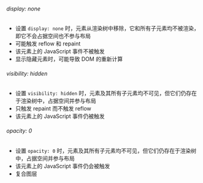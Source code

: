 ###### display: none

- 设置 `display: none` 时，元素从渲染树中移除，它和所有子元素均不被渲染，即它不会占据空间也不参与布局
- 可能触发 reflow 和 repaint
- 该元素上的 JavaScript 事件不被触发
- 显示隐藏元素时，可能导致 DOM 的重新计算

###### visibility: hidden

- 设置 `visibility: hidden` 时，元素及其所有子元素均不可见，但它们仍存在于渲染树中，占据空间并参与布局
- 只触发 repaint 而不触发 reflow
- 该元素上的 JavaScript 事件仍被触发

###### opacity: 0

- 设置 `opacity: 0` 时，元素及其所有子元素均不可见，但它们仍存在于渲染树中，占据空间并参与布局
- 该元素上的 JavaScript 事件仍会被触发
- 复合图层


